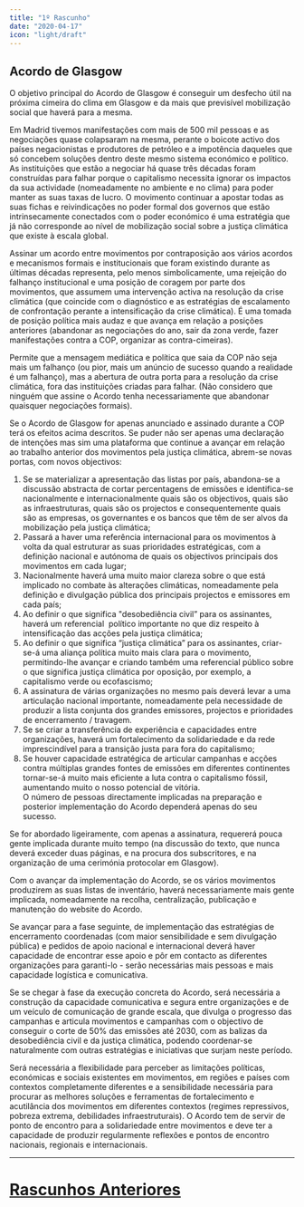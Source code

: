 ```yaml
---
title: "1º Rascunho"
date: "2020-04-17"
icon: "light/draft"
---
```


## Acordo de Glasgow

O objetivo principal do Acordo de Glasgow é conseguir um desfecho útil na próxima cimeira do clima em Glasgow e da mais que previsível mobilização social que haverá para a mesma.  

Em Madrid tivemos manifestações com mais de 500 mil pessoas e as negociações quase colapsaram na mesma, perante o boicote activo dos países negacionistas e produtores de petróleo e a impotência daqueles que só concebem soluções dentro deste mesmo sistema económico e político. As instituições que estão a negociar há quase três décadas foram construídas para falhar porque o capitalismo necessita ignorar os impactos da sua actividade (nomeadamente no ambiente e no clima) para poder manter as suas taxas de lucro. O movimento continuar a apostar todas as suas fichas e reivindicações no poder formal dos governos que estão intrinsecamente conectados com o poder económico é uma estratégia que já não corresponde ao nível de mobilização social sobre a justiça climática que existe à escala global.  

Assinar um acordo entre movimentos por contraposição aos vários acordos e mecanismos formais e institucionais que foram existindo durante as últimas décadas representa, pelo menos simbolicamente, uma rejeição do falhanço institucional e uma posição de coragem por parte dos movimentos, que assumem uma intervenção activa na resolução da crise climática (que coincide com o diagnóstico e as estratégias de escalamento de confrontação perante a intensificação da crise climática). É uma tomada de posição política mais audaz e que avança em relação a posições anteriores (abandonar as negociações do ano, sair da zona verde, fazer manifestações contra a COP, organizar as contra-cimeiras).  

Permite que a mensagem mediática e política que saia da COP não seja mais um falhanço (ou pior, mais um anúncio de sucesso quando a realidade é um falhanço), mas a abertura de outra porta para a resolução da crise climática, fora das instituições criadas para falhar. (Não considero que ninguém que assine o Acordo tenha necessariamente que abandonar quaisquer negociações formais).  

Se o Acordo de Glasgow for apenas anunciado e assinado durante a COP terá os efeitos acima descritos. Se puder não ser apenas uma declaração de intenções mas sim uma plataforma que continue a avançar em relação ao trabalho anterior dos movimentos pela justiça climática, abrem-se novas portas, com novos objectivos:  
1. Se se materializar a apresentação das listas por país, abandona-se a discussão abstracta de cortar percentagens de emissões e identifica-se nacionalmente e internacionalmente quais são os objectivos, quais são as infraestruturas, quais são os projectos e consequentemente quais são as empresas, os governantes e os bancos que têm de ser alvos da mobilização pela justiça climática;  
2. Passará a haver uma referência internacional para os movimentos à volta da qual estruturar as suas prioridades estratégicas, com a definição nacional e autónoma de quais os objectivos principais dos movimentos em cada lugar;
3. Nacionalmente haverá uma muito maior clareza sobre o que está implicado no combate às alterações climáticas, nomeadamente pela definição e divulgação pública dos principais projectos e emissores em cada país;  
4. Ao definir o que significa "desobediência civil” para os assinantes, haverá um referencial  político importante no que diz respeito à intensificação das acções pela justiça climática;
5. Ao definir o que significa “justiça climática” para os assinantes, criar-se-á uma aliança política muito mais clara para o movimento, permitindo-lhe avançar e criando também uma referencial público sobre o que significa justiça climática por oposição, por exemplo, a capitalismo verde ou ecofascismo;  
6. A assinatura de várias organizações no mesmo país deverá levar a uma articulação nacional importante, nomeadamente pela necessidade de produzir a lista conjunta dos grandes emissores, projectos e prioridades de encerramento / travagem.  
7. Se se criar a transferência de experiência e capacidades entre organizações, haverá um fortalecimento da solidariedade e da rede imprescindível para a transição justa para fora do capitalismo;  
8. Se houver capacidade estratégica de articular campanhas e acções contra múltiplas grandes fontes de emissões em diferentes continentes tornar-se-á muito mais eficiente a luta contra o capitalismo fóssil, aumentando muito o nosso potencial de vitória.  
O número de pessoas directamente implicadas na preparação e posterior implementação do Acordo dependerá apenas do seu sucesso.  

Se for abordado ligeiramente, com apenas a assinatura, requererá pouca gente implicada durante muito tempo (na discussão do texto, que nunca deverá exceder duas páginas, e na procura dos subscritores, e na organização de uma cerimónia protocolar em Glasgow).  

Com o avançar da implementação do Acordo, se os vários movimentos produzirem as suas listas de inventário, haverá necessariamente mais gente implicada, nomeadamente na recolha, centralização, publicação e manutenção do website do Acordo.  

Se avançar para a fase seguinte, de implementação das estratégias de encerramento coordenadas (com maior sensibilidade e sem divulgação pública) e pedidos de apoio nacional e internacional deverá haver capacidade de encontrar esse apoio e pôr em contacto as diferentes organizações para garanti-lo - serão necessárias mais pessoas e mais capacidade logística e comunicativa.  

Se se chegar à fase da execução concreta do Acordo, será necessária a construção da capacidade comunicativa e segura entre organizações e de um veículo de comunicação de grande escala, que divulga o progresso das campanhas e articula movimentos e campanhas com o objectivo de conseguir o corte de 50% das emissões até 2030, com as balizas da desobediência civil e da justiça climática, podendo coordenar-se naturalmente com outras estratégias e iniciativas que surjam neste período.  

Será necessária a flexibilidade para perceber as limitações políticas, económicas e sociais existentes em movimentos, em regiões e países com contextos completamente diferentes e a sensibilidade necessária para procurar as melhores soluções e ferramentas de fortalecimento e acutilância dos movimentos em diferentes contextos (regimes repressivos, pobreza extrema, debilidades infraestruturais). O Acordo tem de servir de ponto de encontro para a solidariedade entre movimentos e deve ter a capacidade de produzir regularmente reflexões e pontos de encontro nacionais, regionais e internacionais.  

---

# [Rascunhos Anteriores](/pt/drafts)